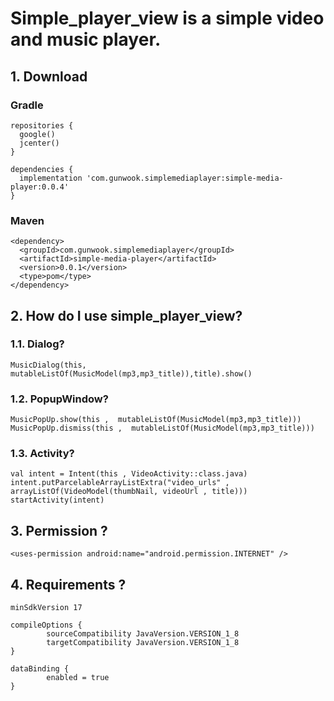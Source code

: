 # Simple_player_view is a simple video and music player.

## 1. Download

### Gradle
    repositories {
      google()
      jcenter()
    }

    dependencies {
      implementation 'com.gunwook.simplemediaplayer:simple-media-player:0.0.4'
    }
### Maven
    <dependency>
      <groupId>com.gunwook.simplemediaplayer</groupId>
      <artifactId>simple-media-player</artifactId>
      <version>0.0.1</version>
      <type>pom</type>
    </dependency>
  
  
  
## 2. How do I use simple_player_view?
### 1.1. Dialog?
    MusicDialog(this, mutableListOf(MusicModel(mp3,mp3_title)),title).show()
    
### 1.2. PopupWindow?
    MusicPopUp.show(this ,  mutableListOf(MusicModel(mp3,mp3_title)))
    MusicPopUp.dismiss(this ,  mutableListOf(MusicModel(mp3,mp3_title)))
    
### 1.3. Activity?
    val intent = Intent(this , VideoActivity::class.java)
    intent.putParcelableArrayListExtra("video_urls" , arrayListOf(VideoModel(thumbNail, videoUrl , title)))
    startActivity(intent)
    
## 3. Permission ?
    <uses-permission android:name="android.permission.INTERNET" />

## 4. Requirements ?
    minSdkVersion 17

    compileOptions {
            sourceCompatibility JavaVersion.VERSION_1_8
            targetCompatibility JavaVersion.VERSION_1_8
    }

    dataBinding {
            enabled = true
    }

